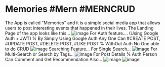 # Memories #Mern #MERNCRUD 
The App is called "Memories" and it is a simple social media app that allows users to post interesting events that happened in their lives.
The Landing Page of the app looks like this...
![image](https://user-images.githubusercontent.com/41201838/126308381-e97a74d1-a7db-4a7b-bd24-5771ec0e0033.png)
For Auth feature.... (Using Google Auth + JWT) 
% By Simply Using Google Auth Any One Can #CREATE POST, #UPDATE POST, #DELETE POST, #LIKE POST
% WithOut Auth No One able to do CRUD 
![image](https://user-images.githubusercontent.com/41201838/126309215-77686c68-c2db-46e4-a747-4e5923441397.png)
Searching Feature...
For Single Search...
![image](https://user-images.githubusercontent.com/41201838/126308612-f2cdf955-4e8f-4557-85f3-1639d7a4cbd6.png)
For Multi-Search or Search by Tags... 
![image](https://user-images.githubusercontent.com/41201838/126309061-8b1e9890-4a4f-43c9-8369-5e2242ce6d34.png)
For Post Details 
% Auth Person Can Comment and Get Recommendation Also...
![image](https://user-images.githubusercontent.com/41201838/126309979-127a1599-ccfd-4b15-98cf-96f2b834389b.png)
![image](https://user-images.githubusercontent.com/41201838/126310733-28d15d51-06e3-4fc7-936f-331873c94bd9.png)


